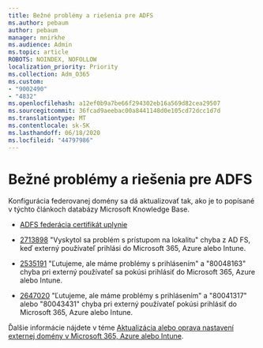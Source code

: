 ```yaml
---
title: Bežné problémy a riešenia pre ADFS
ms.author: pebaum
author: pebaum
manager: mnirkhe
ms.audience: Admin
ms.topic: article
ROBOTS: NOINDEX, NOFOLLOW
localization_priority: Priority
ms.collection: Adm_O365
ms.custom:
- "9002490"
- "4832"
ms.openlocfilehash: a12ef0b9a7be66f294302eb16a569d82cea29507
ms.sourcegitcommit: 36fcad9aeebac00a8441148d0e105cd72dcc1d7d
ms.translationtype: MT
ms.contentlocale: sk-SK
ms.lasthandoff: 06/18/2020
ms.locfileid: "44797986"
---
```

# <a name="common-issues-and-resolutions-for-adfs"></a>Bežné problémy a riešenia pre ADFS

Konfigurácia federovanej domény sa dá aktualizovať tak, ako je to popísané v týchto článkoch databázy Microsoft Knowledge Base.

- [ADFS federácia certifikát uplynie](adfs-federation-certificate-expiring.md)

- [2713898](https://support.microsoft.com/help/2713898) "Vyskytol sa problém s prístupom na lokalitu" chyba z AD FS, keď externý používateľ prihlási do Microsoft 365, Azure alebo Intune.

- [2535191](https://support.microsoft.com/help/2535191) "Ľutujeme, ale máme problémy s prihlásením" a "80048163" chyba pri externý používateľ sa pokúsi prihlásiť do Microsoft 365, Azure alebo Intune.

- [2647020](https://support.microsoft.com/help/2647020) "Ľutujeme, ale máme problémy s prihlásením" a "80041317" alebo "80043431" chyba pri externý používateľ pokúsi prihlásiť do Microsoft 365, Azure alebo Intune.

Ďalšie informácie nájdete v téme [Aktualizácia alebo oprava nastavení externej domény v Microsoft 365, Azure alebo Intune](https://docs.microsoft.com/office365/troubleshoot/active-directory/update-federated-domain-office-365).
